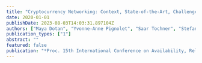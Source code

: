 ```yaml
---
title: "Cryptocurrency Networking: Context, State-of-the-Art, Challenges"
date: 2020-01-01
publishDate: 2023-08-03T14:03:31.897104Z
authors: ["Maya Dotan", "Yvonne-Anne Pignolet", "Saar Tochner", "Stefan Schmid", "Aviv Zohar"]
publication_types: ["1"]
abstract: ""
featured: false
publication: "*Proc. 15th International Conference on Availability, Reliability and Security (ARES)*"
---
```


